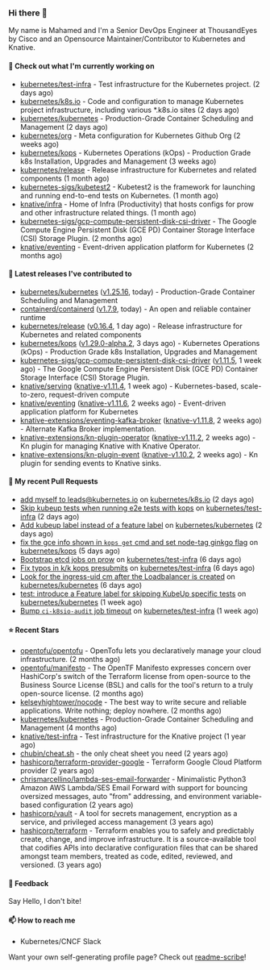 ### Hi there 👋

My name is Mahamed and I'm a Senior DevOps Engineer at ThousandEyes by Cisco and an Opensource Maintainer/Contributor to Kubernetes and Knative.

#### 👷 Check out what I'm currently working on

- [kubernetes/test-infra](https://github.com/kubernetes/test-infra) - Test infrastructure for the Kubernetes project. (2 days ago)
- [kubernetes/k8s.io](https://github.com/kubernetes/k8s.io) - Code and configuration to manage Kubernetes project infrastructure, including various *.k8s.io sites (2 days ago)
- [kubernetes/kubernetes](https://github.com/kubernetes/kubernetes) - Production-Grade Container Scheduling and Management (2 days ago)
- [kubernetes/org](https://github.com/kubernetes/org) - Meta configuration for Kubernetes Github Org (2 weeks ago)
- [kubernetes/kops](https://github.com/kubernetes/kops) - Kubernetes Operations (kOps) - Production Grade k8s Installation, Upgrades and Management (3 weeks ago)
- [kubernetes/release](https://github.com/kubernetes/release) - Release infrastructure for Kubernetes and related components (1 month ago)
- [kubernetes-sigs/kubetest2](https://github.com/kubernetes-sigs/kubetest2) - Kubetest2 is the framework for launching and running end-to-end tests on Kubernetes. (1 month ago)
- [knative/infra](https://github.com/knative/infra) - Home of Infra (Productivity) that hosts configs for prow and other infrastructure related things. (1 month ago)
- [kubernetes-sigs/gcp-compute-persistent-disk-csi-driver](https://github.com/kubernetes-sigs/gcp-compute-persistent-disk-csi-driver) - The Google Compute Engine Persistent Disk (GCE PD) Container Storage Interface (CSI) Storage Plugin. (2 months ago)
- [knative/eventing](https://github.com/knative/eventing) - Event-driven application platform for Kubernetes (2 months ago)

#### 🔭 Latest releases I've contributed to

- [kubernetes/kubernetes](https://github.com/kubernetes/kubernetes) ([v1.25.16](https://github.com/kubernetes/kubernetes/releases/tag/v1.25.16), today) - Production-Grade Container Scheduling and Management
- [containerd/containerd](https://github.com/containerd/containerd) ([v1.7.9](https://github.com/containerd/containerd/releases/tag/v1.7.9), today) - An open and reliable container runtime
- [kubernetes/release](https://github.com/kubernetes/release) ([v0.16.4](https://github.com/kubernetes/release/releases/tag/v0.16.4), 1 day ago) - Release infrastructure for Kubernetes and related components
- [kubernetes/kops](https://github.com/kubernetes/kops) ([v1.29.0-alpha.2](https://github.com/kubernetes/kops/releases/tag/v1.29.0-alpha.2), 3 days ago) - Kubernetes Operations (kOps) - Production Grade k8s Installation, Upgrades and Management
- [kubernetes-sigs/gcp-compute-persistent-disk-csi-driver](https://github.com/kubernetes-sigs/gcp-compute-persistent-disk-csi-driver) ([v1.11.5](https://github.com/kubernetes-sigs/gcp-compute-persistent-disk-csi-driver/releases/tag/v1.11.5), 1 week ago) - The Google Compute Engine Persistent Disk (GCE PD) Container Storage Interface (CSI) Storage Plugin.
- [knative/serving](https://github.com/knative/serving) ([knative-v1.11.4](https://github.com/knative/serving/releases/tag/knative-v1.11.4), 1 week ago) - Kubernetes-based, scale-to-zero, request-driven compute
- [knative/eventing](https://github.com/knative/eventing) ([knative-v1.11.6](https://github.com/knative/eventing/releases/tag/knative-v1.11.6), 2 weeks ago) - Event-driven application platform for Kubernetes
- [knative-extensions/eventing-kafka-broker](https://github.com/knative-extensions/eventing-kafka-broker) ([knative-v1.11.8](https://github.com/knative-extensions/eventing-kafka-broker/releases/tag/knative-v1.11.8), 2 weeks ago) - Alternate Kafka Broker implementation.
- [knative-extensions/kn-plugin-operator](https://github.com/knative-extensions/kn-plugin-operator) ([knative-v1.11.2](https://github.com/knative-extensions/kn-plugin-operator/releases/tag/knative-v1.11.2), 2 weeks ago) - Kn plugin for managing Knative with Knative Operator.
- [knative-extensions/kn-plugin-event](https://github.com/knative-extensions/kn-plugin-event) ([knative-v1.10.2](https://github.com/knative-extensions/kn-plugin-event/releases/tag/knative-v1.10.2), 2 weeks ago) - Kn plugin for sending events to Knative sinks.

#### 🔨 My recent Pull Requests

- [add myself to leads@kubernetes.io](https://github.com/kubernetes/k8s.io/pull/6079) on [kubernetes/k8s.io](https://github.com/kubernetes/k8s.io) (2 days ago)
- [Skip kubeup tests when running e2e tests with kops](https://github.com/kubernetes/test-infra/pull/31237) on [kubernetes/test-infra](https://github.com/kubernetes/test-infra) (2 days ago)
- [Add kubeup label instead of a feature label](https://github.com/kubernetes/kubernetes/pull/121880) on [kubernetes/kubernetes](https://github.com/kubernetes/kubernetes) (2 days ago)
- [fix the gce info shown in `kops get` cmd and set node-tag ginkgo flag](https://github.com/kubernetes/kops/pull/16096) on [kubernetes/kops](https://github.com/kubernetes/kops) (5 days ago)
- [Bootstrap etcd jobs on prow](https://github.com/kubernetes/test-infra/pull/31218) on [kubernetes/test-infra](https://github.com/kubernetes/test-infra) (6 days ago)
- [Fix typos in k/k kops presubmits](https://github.com/kubernetes/test-infra/pull/31216) on [kubernetes/test-infra](https://github.com/kubernetes/test-infra) (6 days ago)
- [Look for the ingress-uid cm after the Loadbalancer is created](https://github.com/kubernetes/kubernetes/pull/121833) on [kubernetes/kubernetes](https://github.com/kubernetes/kubernetes) (6 days ago)
- [test: introduce a Feature label for skipping KubeUp specific tests](https://github.com/kubernetes/kubernetes/pull/121768) on [kubernetes/kubernetes](https://github.com/kubernetes/kubernetes) (1 week ago)
- [Bump `ci-k8sio-audit` job timeout](https://github.com/kubernetes/test-infra/pull/31195) on [kubernetes/test-infra](https://github.com/kubernetes/test-infra) (1 week ago)

#### ⭐ Recent Stars

- [opentofu/opentofu](https://github.com/opentofu/opentofu) - OpenTofu lets you declaratively manage your cloud infrastructure. (2 months ago)
- [opentofu/manifesto](https://github.com/opentofu/manifesto) - The OpenTF Manifesto expresses concern over HashiCorp&#39;s switch of the Terraform license from open-source to the Business Source License (BSL) and calls for the tool&#39;s return to a truly open-source license. (2 months ago)
- [kelseyhightower/nocode](https://github.com/kelseyhightower/nocode) - The best way to write secure and reliable applications. Write nothing; deploy nowhere. (2 months ago)
- [kubernetes/kubernetes](https://github.com/kubernetes/kubernetes) - Production-Grade Container Scheduling and Management (4 months ago)
- [knative/test-infra](https://github.com/knative/test-infra) - Test infrastructure for the Knative project (1 year ago)
- [chubin/cheat.sh](https://github.com/chubin/cheat.sh) - the only cheat sheet you need (2 years ago)
- [hashicorp/terraform-provider-google](https://github.com/hashicorp/terraform-provider-google) - Terraform Google Cloud Platform provider (2 years ago)
- [chrismarcellino/lambda-ses-email-forwarder](https://github.com/chrismarcellino/lambda-ses-email-forwarder) - Minimalistic Python3 Amazon AWS Lambda/SES Email Forward with support for bouncing oversized messages, auto &#34;from&#34; addressing, and environment variable-based configuration (2 years ago)
- [hashicorp/vault](https://github.com/hashicorp/vault) - A tool for secrets management, encryption as a service, and privileged access management (3 years ago)
- [hashicorp/terraform](https://github.com/hashicorp/terraform) - Terraform enables you to safely and predictably create, change, and improve infrastructure. It is a source-available tool that codifies APIs into declarative configuration files that can be shared amongst team members, treated as code, edited, reviewed, and versioned. (3 years ago)

#### 💬 Feedback

Say Hello, I don't bite!

#### 📫 How to reach me

- Kubernetes/CNCF Slack

Want your own self-generating profile page? Check out [readme-scribe](https://github.com/muesli/readme-scribe)!


